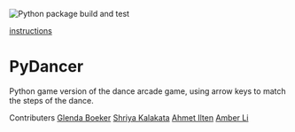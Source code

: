 ![Python package build and test](https://github.com/software-students-spring2024/3-python-package-exercise-speed/actions/workflows/build.yaml/badge.svg)

[instructions](./instructions.md)

# PyDancer

Python game version of the dance arcade game, using arrow keys to match the steps of the dance.



<!-- 
clear instructions, including exact code examples, for:

how a developer who wants to import your project into their own code can do so - include documentation for all functions in your package and a link to an example Python program that uses each of them.
how a developer who wants to contribute to your project can set up the virtual environment, install dependencies, and build and test your package for themselves.

Include a link to your package's page on the PyPI website. -->

Contributers
[Glenda Boeker](https://github.com/gboeker)
[Shriya Kalakata](https://github.com/shriyakalakata)
[Ahmet Ilten](https://github.com/iltenahmet)
[Amber Li](https://github.com/al6862)